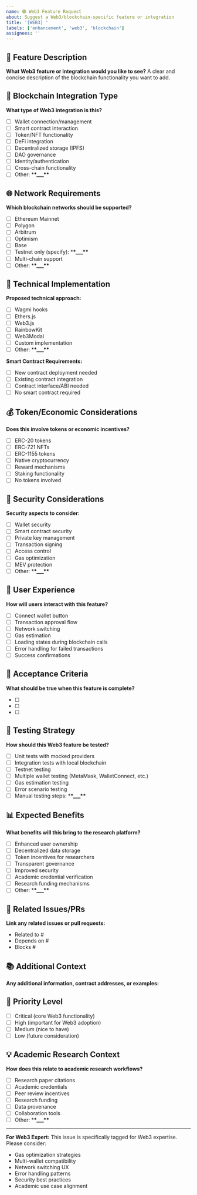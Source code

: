 ```yaml
---
name: 🟣 Web3 Feature Request
about: Suggest a Web3/blockchain-specific feature or integration
title: '[WEB3] '
labels: ['enhancement', 'web3', 'blockchain']
assignees: ''
---
```


## 🎯 Feature Description

**What Web3 feature or integration would you like to see?**
A clear and concise description of the blockchain functionality you want to add.

## 🔗 Blockchain Integration Type

**What type of Web3 integration is this?**

- [ ] Wallet connection/management
- [ ] Smart contract interaction
- [ ] Token/NFT functionality
- [ ] DeFi integration
- [ ] Decentralized storage (IPFS)
- [ ] DAO governance
- [ ] Identity/authentication
- [ ] Cross-chain functionality
- [ ] Other: \***\*\_\_\_\*\***

## 🌐 Network Requirements

**Which blockchain networks should be supported?**

- [ ] Ethereum Mainnet
- [ ] Polygon
- [ ] Arbitrum
- [ ] Optimism
- [ ] Base
- [ ] Testnet only (specify): \***\*\_\_\_\*\***
- [ ] Multi-chain support
- [ ] Other: \***\*\_\_\_\*\***

## 🔧 Technical Implementation

**Proposed technical approach:**

- [ ] Wagmi hooks
- [ ] Ethers.js
- [ ] Web3.js
- [ ] RainbowKit
- [ ] Web3Modal
- [ ] Custom implementation
- [ ] Other: \***\*\_\_\_\*\***

**Smart Contract Requirements:**

- [ ] New contract deployment needed
- [ ] Existing contract integration
- [ ] Contract interface/ABI needed
- [ ] No smart contract required

## 💰 Token/Economic Considerations

**Does this involve tokens or economic incentives?**

- [ ] ERC-20 tokens
- [ ] ERC-721 NFTs
- [ ] ERC-1155 tokens
- [ ] Native cryptocurrency
- [ ] Reward mechanisms
- [ ] Staking functionality
- [ ] No tokens involved

## 🔐 Security Considerations

**Security aspects to consider:**

- [ ] Wallet security
- [ ] Smart contract security
- [ ] Private key management
- [ ] Transaction signing
- [ ] Access control
- [ ] Gas optimization
- [ ] MEV protection
- [ ] Other: \***\*\_\_\_\*\***

## 👥 User Experience

**How will users interact with this feature?**

- [ ] Connect wallet button
- [ ] Transaction approval flow
- [ ] Network switching
- [ ] Gas estimation
- [ ] Loading states during blockchain calls
- [ ] Error handling for failed transactions
- [ ] Success confirmations

## 📝 Acceptance Criteria

**What should be true when this feature is complete?**

- [ ]
- [ ]
- [ ]

## 🧪 Testing Strategy

**How should this Web3 feature be tested?**

- [ ] Unit tests with mocked providers
- [ ] Integration tests with local blockchain
- [ ] Testnet testing
- [ ] Multiple wallet testing (MetaMask, WalletConnect, etc.)
- [ ] Gas estimation testing
- [ ] Error scenario testing
- [ ] Manual testing steps: \***\*\_\_\_\*\***

## 📊 Expected Benefits

**What benefits will this bring to the research platform?**

- [ ] Enhanced user ownership
- [ ] Decentralized data storage
- [ ] Token incentives for researchers
- [ ] Transparent governance
- [ ] Improved security
- [ ] Academic credential verification
- [ ] Research funding mechanisms
- [ ] Other: \***\*\_\_\_\*\***

## 🔗 Related Issues/PRs

**Link any related issues or pull requests:**

- Related to #
- Depends on #
- Blocks #

## 📚 Additional Context

**Any additional information, contract addresses, or examples:**

## 🎯 Priority Level

- [ ] Critical (core Web3 functionality)
- [ ] High (important for Web3 adoption)
- [ ] Medium (nice to have)
- [ ] Low (future consideration)

## 💡 Academic Research Context

**How does this relate to academic research workflows?**

- [ ] Research paper citations
- [ ] Academic credentials
- [ ] Peer review incentives
- [ ] Research funding
- [ ] Data provenance
- [ ] Collaboration tools
- [ ] Other: \***\*\_\_\_\*\***

---

**For Web3 Expert:** This issue is specifically tagged for Web3 expertise. Please consider:

- Gas optimization strategies
- Multi-wallet compatibility
- Network switching UX
- Error handling patterns
- Security best practices
- Academic use case alignment
